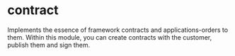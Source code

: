 # contract

Implements the essence of framework contracts and applications-orders to them.
Within this module, you can create contracts with the customer, publish them and sign them.